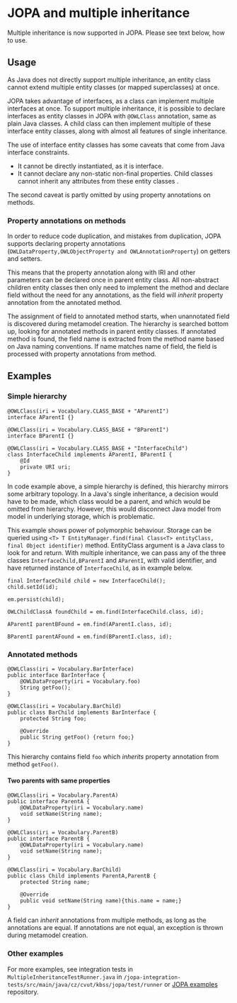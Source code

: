 # JOPA and multiple inheritance 

Multiple inheritance is now supported in JOPA. 
Please see text below, how to use.


## Usage

As Java does not directly support multiple inheritance,
an entity class cannot extend multiple entity classes (or mapped superclasses) at once.

JOPA takes advantage of interfaces, as a class can implement multiple interfaces at once.
To support multiple inheritance, it is possible to declare interfaces as entity classes in JOPA with ``@OWLClass`` annotation, 
same as plain Java classes.
A child class can then implement multiple of these interface entity classes,
along with almost all features of single inheritance.

The use of interface entity classes has some caveats that come from Java interface constraints.

- It cannot be directly instantiated, as it is interface. 
- It cannot declare any non-static non-final properties. 
  Child classes cannot inherit any attributes from these entity classes .  

The second caveat is partly omitted by using property annotations on methods.

### Property annotations on methods

In order to reduce code duplication, and mistakes from duplication,
JOPA supports declaring property annotations (``OWLDataProperty,OWLObjectProperty and OWLAnnotationProperty``)
on getters and setters. 

This means that the property annotation along with IRI and other parameters can be declared
once in parent entity class. 
All non-abstract children entity classes then only need to implement the method 
and declare field without the need for any annotations, as the field will _inherit_ property annotation from the annotated method. 


The assignment of field to annotated method starts, when unannotated field is discovered during metamodel creation.
The hierarchy is searched bottom up, looking for annotated methods in parent entity classes.
If annotated method is found, the field name is extracted from the method name based on Java naming conventions.
If name matches name of field, the field is processed with property annotations from method.

## Examples

### Simple hierarchy
    
    @OWLClass(iri = Vocabulary.CLASS_BASE + "AParentI")
    interface AParentI {}
  
    @OWLClass(iri = Vocabulary.CLASS_BASE + "BParentI")
    interface BParentI {}
  
    @OWLClass(iri = Vocabulary.CLASS_BASE + "InterfaceChild")
    class InterfaceChild implements AParentI, BParentI {
        @Id
        private URI uri;
    }

In code example above, a simple hierarchy is defined, this hierarchy mirrors some arbitrary topology.
In a Java's single inheritance, a decision would have to be made, which class would be a parent,
and which would be omitted from hierarchy.
However, this would disconnect Java model from model in underlying storage, 
which is problematic.


This example shows power of polymorphic behaviour.
Storage can be queried using ``<T> T EntityManager.find(final Class<T> entityClass, final Object identifier)``
method. EntityClass argument is a Java class to look for and return.
With multiple inheritance, we can pass any of the three classes ``InterfaceChild,BParentI`` and ``AParentI``,
with valid identifier, and have returned instance of ``InterfaceChild``, as in example below. 
    
    final InterfaceChild child = new InterfaceChild();
    child.setId(id);
    
    em.persist(child);
    
    OWLChildClassA foundChild = em.find(InterfaceChild.class, id);
    
    AParentI parentBFound = em.find(AParentI.class, id);
    
    BParentI parentAFound = em.find(BParentI.class, id);


### Annotated methods

    @OWLClass(iri = Vocabulary.BarInterface)
    public interface BarInterface {
        @OWLDataProperty(iri = Vocabulary.foo)
        String getFoo();
    }

    @OWLClass(iri = Vocabulary.BarChild)
    public class BarChild implements BarInterface {
        protected String foo;

        @Override
        public String getFoo() {return foo;}
    }

This hierarchy contains field ``foo`` which _inherits_ property annotation from method ``getFoo()``.


#### Two parents with same properties 

    @OWLClass(iri = Vocabulary.ParentA)
    public interface ParentA {
        @OWLDataProperty(iri = Vocabulary.name)
        void setName(String name);
    }

    @OWLClass(iri = Vocabulary.ParentB)
    public interface ParentB {
        @OWLDataProperty(iri = Vocabulary.name)
        void setName(String name);
    }

    @OWLClass(iri = Vocabulary.BarChild)
    public class Child implements ParentA,ParentB {
        protected String name;

        @Override
        public void setName(String name){this.name = name;}
    }

A field can _inherit_ annotations from multiple methods, as long as the annotations are equal.
If annotations are not equal, an exception is thrown during metamodel creation.


### Other examples
For more examples, see integration tests in ``MultipleInheritanceTestRunner.java`` in ``/jopa-integration-tests/src/main/java/cz/cvut/kbss/jopa/test/runner`` or
[JOPA examples](https://github.com/kbss-cvut/jopa-examples) repository.






